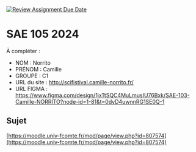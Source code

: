 [![Review Assignment Due Date](https://classroom.github.com/assets/deadline-readme-button-22041afd0340ce965d47ae6ef1cefeee28c7c493a6346c4f15d667ab976d596c.svg)](https://classroom.github.com/a/DNce7fkr)
# SAE 105 2024

À compléter :

- NOM : Norrito
- PRÉNOM : Camille
- GROUPE : C1
- URL du site : http://scifistival.camille-norrito.fr/
- URL FIGMA : https://www.figma.com/design/1jxTtSQC4MuLmusIU76Bxk/SAE-103-Camille-NORRITO?node-id=1-81&t=0dyD4uwnnRG1SE0Q-1 

## Sujet

[https://moodle.univ-fcomte.fr/mod/page/view.php?id=807574](https://moodle.univ-fcomte.fr/mod/page/view.php?id=807574)
